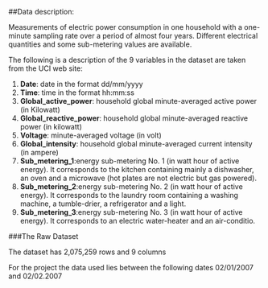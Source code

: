 ##Data description:
<p>
Measurements of electric power consumption in one household with a one-minute
sampling rate over a period of almost four years. Different electrical quantities and some sub-metering values are available.</p>

<p>The following is a description of the 9 variables in the dataset are taken from 
the UCI web site:</p>
<ol type ="1">
<li><b>Date</b>: date in the format dd/mm/yyyy</li>
<li><b>Time</b>: time in the format hh:mm:ss</li>
<li><b>Global_active_power</b>: household global minute-averaged active power (in Kilowatt)</li>
<li><b>Global_reactive_power</b>: household global minute-averaged reactive power (in kilowatt)</li>
<li><b>Voltage</b>: minute-averaged voltage (in volt)</li>
<li><b>Global_intensity</b>: household global minute-averaged current intensity (in ampere)</li>
<li><b>Sub_metering_1</b>:energy sub-metering No. 1 (in watt hour of active energy). It
corresponds to the kitchen containing mainly a dishwasher, an oven and a 
microwave (hot plates are not electric but gas powered).</li>

<li><b>Sub_metering_2</b>:energy sub-metering No. 2 (in watt hour of active energy). It
corresponds to the laundry room containing a washing machine, a tumble-drier, 
a refrigerator and a light.</li>

<li><b>Sub_metering_3</b>:energy sub-metering No. 3 (in watt hour of active energy). It
corresponds to an electric water-heater and an air-conditio.</li>
</ol>
###The Raw Dataset

<p>The dataset has 2,075,259 rows and 9 columns</p>
<p>For the project the data used lies between the following dates 02/01/2007 and 
02/02.2007</p>

